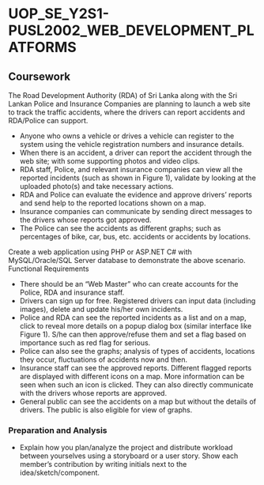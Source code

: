 # UOP_SE_Y2S1-PUSL2002_WEB_DEVELOPMENT_PLATFORMS

## Coursework

The Road Development Authority (RDA) of Sri Lanka along with the Sri Lankan Police and Insurance Companies are planning to launch a web site to track the traffic accidents, where the drivers can report accidents and RDA/Police can support.

- Anyone who owns a vehicle or drives a vehicle can register to the system using the vehicle registration numbers and insurance details.
- When there is an accident, a driver can report the accident through the web site; with some supporting photos and video clips.
- RDA staff, Police, and relevant insurance companies can view all the reported incidents (such as shown in Figure 1), validate by looking at the uploaded photo(s) and take necessary actions.
- RDA and Police can evaluate the evidence and approve drivers’ reports and send help to the reported locations shown on a map.
- Insurance companies can communicate by sending direct messages to the drivers whose reports got approved.
- The Police can see the accidents as different graphs; such as percentages of bike, car, bus, etc. accidents or accidents by locations.

Create a web application using PHP or ASP.NET C# with MySQL/Oracle/SQL Server database to demonstrate the above scenario.
Functional Requirements

- There should be an “Web Master” who can create accounts for the Police, RDA and insurance staff.
- Drivers can sign up for free. Registered drivers can input data (including images), delete and update his/her own incidents.
- Police and RDA can see the reported incidents as a list and on a map, click to reveal more details on a popup dialog box (similar interface like Figure 1). S/he can then approve/refuse them and set a flag based on importance such as red flag for serious.
- Police can also see the graphs; analysis of types of accidents, locations they occur, fluctuations of accidents now and then.
- Insurance staff can see the approved reports. Different flagged reports are displayed with different icons on a map. More information can be seen when such an icon is clicked. They can also directly communicate with the drivers whose reports are approved.
- General public can see the accidents on a map but without the details of drivers. The public is also eligible for view of graphs.

### Preparation and Analysis

- Explain how you plan/analyze the project and distribute workload between yourselves using a storyboard or a user story. Show each member’s contribution by writing initials next to the idea/sketch/component.
